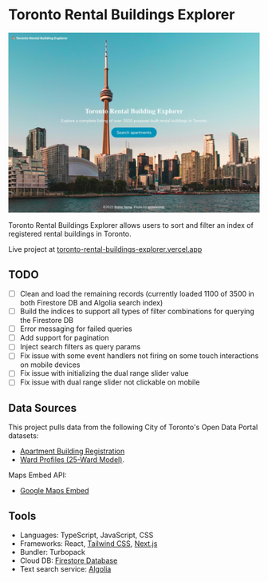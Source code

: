 # Toronto Rental Buildings Explorer

![Landing page](./public/home-page-screenshot.jpg)

Toronto Rental Buildings Explorer allows users to sort and filter an index of registered rental buildings in Toronto.

Live project at [toronto-rental-buildings-explorer.vercel.app](https://toronto-rental-buildings-explorer.vercel.app/)

## TODO
- [ ] Clean and load the remaining records (currently loaded 1100 of 3500 in both Firestore DB and Algolia search index)
- [ ] Build the indices to support all types of filter combinations for querying the Firestore DB
- [ ] Error messaging for failed queries
- [ ] Add support for pagination
- [ ] Inject search filters as query params
- [ ] Fix issue with some event handlers not firing on some touch interactions on mobile devices
- [ ] Fix issue with initializing the dual range slider value
- [ ] Fix issue with dual range slider not clickable on mobile

## Data Sources

This project pulls data from the following City of Toronto's Open Data Portal datasets:

- [Apartment Building Registration](https://open.toronto.ca/dataset/apartment-building-registration/)
- [Ward Profiles (25-Ward Model)](https://open.toronto.ca/dataset/ward-profiles-25-ward-model/).

Maps Embed API:

- [Google Maps Embed](https://developers.google.com/maps/documentation/embed/get-started)

## Tools

- Languages: TypeScript, JavaScript, CSS
- Frameworks: React, [Tailwind CSS](https://tailwindcss.com), [Next.js](https://nextjs.org/docs)
- Bundler: Turbopack
- Cloud DB: [Firestore Database](https://firebase.google.com/docs/firestore)
- Text search service: [Algolia](https://www.algolia.com/doc/api-client/javascript/getting-started/#install)
